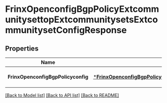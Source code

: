# FrinxOpenconfigBgpPolicyExtcommunitysettopExtcommunitysetsExtcommunitysetConfigResponse

## Properties
Name | Type | Description | Notes
------------ | ------------- | ------------- | -------------
**FrinxOpenconfigBgpPolicyconfig** | [***FrinxOpenconfigBgpPolicyExtcommunitysettopExtcommunitysetsExtcommunitysetConfig**](frinx.openconfig.bgp.policy.extcommunitysettop.extcommunitysets.extcommunityset.Config.md) |  | [optional] [default to null]

[[Back to Model list]](../README.md#documentation-for-models) [[Back to API list]](../README.md#documentation-for-api-endpoints) [[Back to README]](../README.md)


